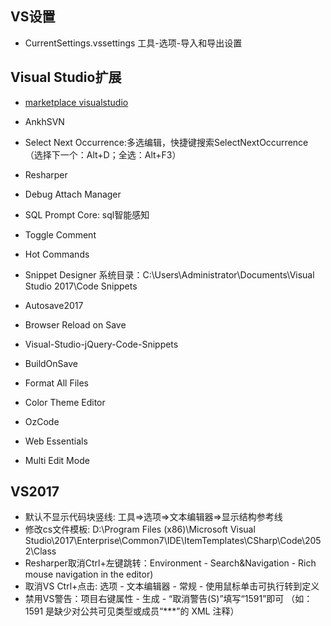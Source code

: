## VS设置

- CurrentSettings.vssettings  工具-选项-导入和导出设置


## Visual Studio扩展

- [marketplace visualstudio](https://marketplace.visualstudio.com/)

- AnkhSVN
- Select Next Occurrence:多选编辑，快捷键搜索SelectNextOccurrence（选择下一个：Alt+D；全选：Alt+F3）
- Resharper
- Debug Attach Manager
- SQL Prompt Core: sql智能感知
- Toggle Comment
- Hot Commands
- Snippet Designer  系统目录：C:\Users\Administrator\Documents\Visual Studio 2017\Code Snippets
- Autosave2017
- Browser Reload on Save


- Visual-Studio-jQuery-Code-Snippets
- BuildOnSave
- Format All Files
- Color Theme Editor
- OzCode
- Web Essentials
- Multi Edit Mode


## VS2017

- 默认不显示代码块竖线: 工具=>选项=>文本编辑器=>显示结构参考线
- 修改cs文件模板: D:\Program Files (x86)\Microsoft Visual Studio\2017\Enterprise\Common7\IDE\ItemTemplates\CSharp\Code\2052\Class
- Resharper取消Ctrl+左键跳转：Environment - Search&Navigation - Rich mouse navigation in the editor)
- 取消VS Ctrl+点击: 选项 - 文本编辑器 - 常规 - 使用鼠标单击可执行转到定义
- 禁用VS警告：项目右键属性 - 生成 - “取消警告(S)”填写“1591”即可  （如：1591 是缺少对公共可见类型或成员“***”的 XML 注释）